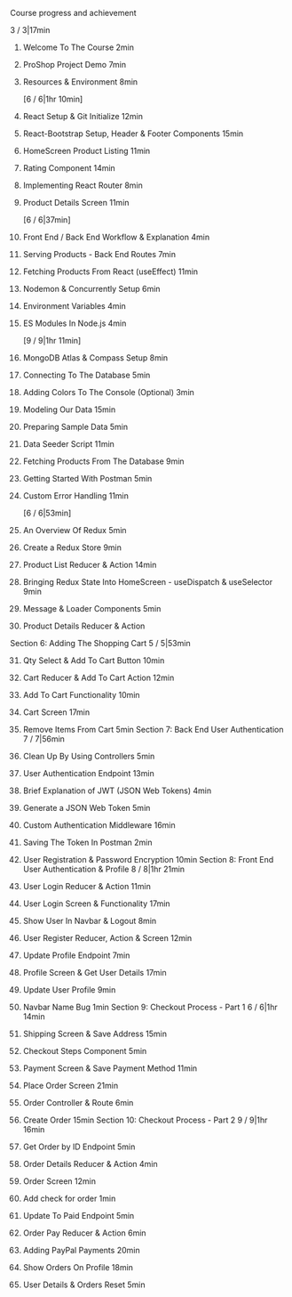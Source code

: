 Course progress and achievement

<!-- Section 1: Introduction -->

3 / 3|17min

1. Welcome To The Course
   2min

2. ProShop Project Demo
   7min

3. Resources & Environment
   8min
   <!-- Section 2: Starting The Front End -->

   [6 / 6|1hr 10min]

4. React Setup & Git Initialize
   12min

5. React-Bootstrap Setup, Header & Footer
   Components
   15min

6. HomeScreen Product Listing
   11min

7. Rating Component
   14min

8. Implementing React Router
   8min

9. Product Details Screen
   11min

   <!-- Section 3: Serving & Fetching Data From
   Express -->

   [6 / 6|37min]

10. Front End / Back End Workflow & Explanation
    4min

11. Serving Products - Back End Routes
    7min

12. Fetching Products From React (useEffect)
    11min

13. Nodemon & Concurrently Setup
    6min

14. Environment Variables
    4min

15. ES Modules In Node.js
    4min

    <!-- Section 4: Getting Started With MongoDB -->

    [9 / 9|1hr 11min]

16. MongoDB Atlas & Compass Setup
    8min

17. Connecting To The Database
    5min

18. Adding Colors To The Console (Optional)
    3min

19. Modeling Our Data
    15min

20. Preparing Sample Data
    5min

21. Data Seeder Script
    11min

22. Fetching Products From The Database
    9min

23. Getting Started With Postman
    5min

24. Custom Error Handling
    11min

    <!-- Section 5: Implementing Redux For State
    Management -->

    [6 / 6|53min]

25. An Overview Of Redux
    5min

26. Create a Redux Store
    9min

27. Product List Reducer & Action
    14min

28. Bringing Redux State Into HomeScreen -
    useDispatch & useSelector
    9min

29. Message & Loader Components
    5min

30. Product Details Reducer & Action

 <!-- week two -->

Section 6: Adding The Shopping Cart
5 / 5|53min

31. Qty Select & Add To Cart Button
    10min

32. Cart Reducer & Add To Cart Action
    12min

33. Add To Cart Functionality
    10min

34. Cart Screen
    17min

35. Remove Items From Cart
    5min
    Section 7: Back End User Authentication
    7 / 7|56min

36. Clean Up By Using Controllers
    5min

37. User Authentication Endpoint
    13min

38. Brief Explanation of JWT (JSON Web Tokens)
    4min

39. Generate a JSON Web Token
    5min

40. Custom Authentication Middleware
    16min

41. Saving The Token In Postman
    2min

42. User Registration & Password Encryption
    10min
    Section 8: Front End User Authentication &
    Profile
    8 / 8|1hr 21min

43. User Login Reducer & Action
    11min

44. User Login Screen & Functionality
    17min

45. Show User In Navbar & Logout
    8min

46. User Register Reducer, Action & Screen
    12min

47. Update Profile Endpoint
    7min

48. Profile Screen & Get User Details
    17min

49. Update User Profile
    9min

50. Navbar Name Bug
    1min
    Section 9: Checkout Process - Part 1
    6 / 6|1hr 14min

51. Shipping Screen & Save Address
    15min

52. Checkout Steps Component
    5min

53. Payment Screen & Save Payment Method
    11min

54. Place Order Screen
    21min

55. Order Controller & Route
    6min

56. Create Order
    15min
    Section 10: Checkout Process - Part 2
    9 / 9|1hr 16min

57. Get Order by ID Endpoint
    5min

58. Order Details Reducer & Action
    4min

59. Order Screen
    12min

60. Add check for order
    1min

61. Update To Paid Endpoint
    5min

62. Order Pay Reducer & Action
    6min

63. Adding PayPal Payments
    20min

64. Show Orders On Profile
    18min

65. User Details & Orders Reset
    5min
